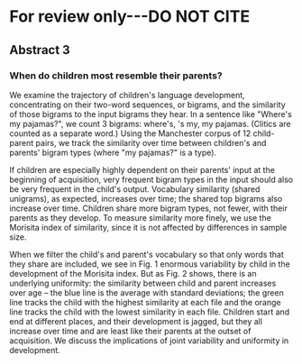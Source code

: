 # For review only---DO NOT CITE

## Abstract 3

### When do children most resemble their parents?

We examine the trajectory of children's language development, concentrating on their two-word sequences, or bigrams, and the similarity of those bigrams to the input bigrams they hear.  In a sentence like "Where's my pajamas?", we count 3 bigrams:  where's, 's my, my pajamas.  (Clitics are counted as a separate word.)  Using the Manchester corpus of 12 child-parent pairs, we track the similarity over time between children's and parents' bigram types (where "my pajamas?" is a type).  

If children are especially highly dependent on their parents' input at the beginning of acquisition, very frequent bigram types in the input should also be very frequent in the child's output.  Vocabulary similarity (shared unigrams), as expected, increases over time; the shared top bigrams also increase over time.  Children share more bigram types, not fewer, with their parents as they develop.  To measure similarity more finely, we use the Morisita index of similarity, since it is not affected by differences in sample size.

When we filter the child's and parent's vocabulary so that only words that they share are included, we see in Fig. 1 enormous variability by child in the development of the Morisita index.  But as Fig. 2 shows, there is an underlying uniformity:  the similarity between child and parent increases over age – the blue line is the average with standard deviations; the green line tracks the child with the highest similarity at each file and the orange line tracks the child with the lowest similarity in each file.  Children start and end at different places, and their development is jagged, but they all increase over time and are least like their parents at the outset of acquisition.  We discuss the implications of joint variability and uniformity in development.
